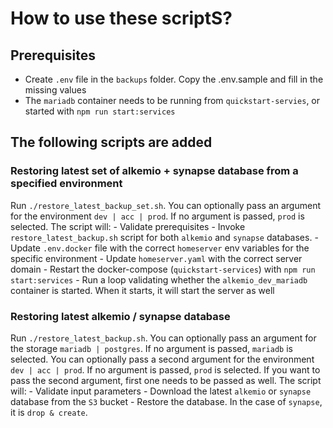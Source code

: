 # How to use these scriptS?

## Prerequisites

- Create `.env` file in the `backups` folder. Copy the .env.sample and fill in the missing values
- The `mariadb` container needs to be running from `quickstart-servies`, or started with `npm run start:services`

## The following scripts are added

### Restoring latest set of alkemio + synapse database from a specified environment

Run `./restore_latest_backup_set.sh`. You can optionally pass an argument for the environment `dev | acc | prod`. If no argument is passed, `prod` is selected.
The script will: - Validate prerequisites - Invoke `restore_latest_backup.sh` script for both `alkemio` and `synapse` databases. - Update `.env.docker` file with the correct `homeserver` env variables for the specific environment - Update `homeserver.yaml` with the correct server domain - Restart the docker-compose (`quickstart-services`) with `npm run start:services` - Run a loop validating whether the `alkemio_dev_mariadb` container is started. When it starts, it will start the server as well

### Restoring latest alkemio / synapse database

Run `./restore_latest_backup.sh`. You can optionally pass an argument for the storage `mariadb | postgres`. If no argument is passed, `mariadb` is selected. You can optionally pass a second argument for the environment `dev | acc | prod`. If no argument is passed, `prod` is selected. If you want to pass the second argument, first one needs to be passed as well.
The script will: - Validate input parameters - Download the latest `alkemio` or `synapse` database from the `S3` bucket - Restore the database. In the case of `synapse`, it is `drop & create`.
